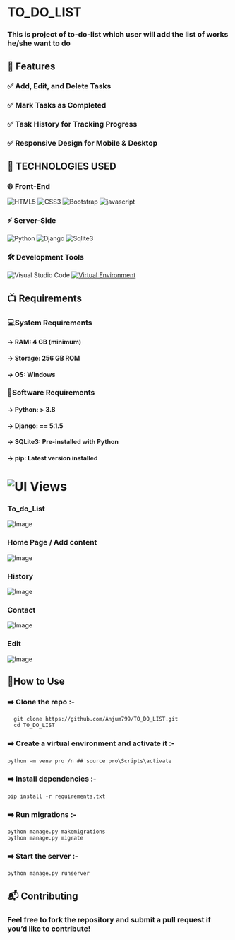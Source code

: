 # TO_DO_LIST
### This is project of to-do-list which user will add the list of works he/she want to do

## 🚀 Features
###  ✅ Add, Edit, and Delete Tasks
###  ✅ Mark Tasks as Completed
###  ✅ Task History for Tracking Progress
###  ✅ Responsive Design for Mobile & Desktop

## 📌 TECHNOLOGIES USED
### 🌐 Front-End
![HTML5](https://img.shields.io/badge/html5-%23E34F26.svg?style=for-the-badge&logo=html5&logoColor=white)
![CSS3](https://img.shields.io/badge/css3-%231572B6.svg?style=for-the-badge&logo=css3&logoColor=white)
![Bootstrap](https://img.shields.io/badge/bootstrap-%23563D7C.svg?style=for-the-badge&logo=bootstrap&logoColor=white)
![javascript](https://img.shields.io/badge/JavaScript-F7DF1E?style=for-the-badge&logo=javascript&logoColor=black)

### ⚡ Server-Side
![Python](https://img.shields.io/badge/python-3670A0?style=for-the-badge&logo=python&logoColor=ffdd54)
![Django](https://img.shields.io/badge/django-%23092E20.svg?style=for-the-badge&logo=django&logoColor=white)
![Sqlite3](https://img.shields.io/badge/sqlite3-%23003B57.svg?style=for-the-badge&logo=sqlite&logoColor=white)

### 🛠 Development Tools
![Visual Studio Code](https://img.shields.io/badge/Visual%20Studio%20Code-0078d7.svg?style=for-the-badge&logo=visual-studio-code&logoColor=white)
[![Virtual Environment](https://img.shields.io/badge/Virtual%20Environment-%23FFD43B.svg?style=for-the-badge&logo=python&logoColor=blue)](https://docs.python.org/3/library/venv.html)

## 📺 Requirements

### 💻System Requirements
####   -> RAM: 4 GB (minimum)
####   -> Storage: 256 GB ROM
####   -> OS: Windows

### 🔧Software Requirements
####   -> Python: > 3.8
####   -> Django: == 5.1.5
####   -> SQLite3: Pre-installed with Python
####   -> pip: Latest version installed

# ![UI Views](https://img.shields.io/badge/UI%20Views-%23007ACC.svg?style=for-the-badge&logo=visualstudiocode&logoColor=white)

### To_do_List 
![Image](https://github.com/user-attachments/assets/5d033bde-d8df-4f18-a3ad-e8da627eb28a)

### Home Page / Add content
![Image](https://github.com/user-attachments/assets/8047d24f-85f2-4f5d-9984-c7c4c3f00d81)

### History 
![Image](https://github.com/user-attachments/assets/f2e67e3f-fd16-4e02-89ee-61da012fe4ba)

### Contact 
![Image](https://github.com/user-attachments/assets/faea1dbb-8735-4b48-beb0-319c348464ef)

### Edit
![Image](https://github.com/user-attachments/assets/d4841ad4-dbae-4cc5-ac45-ef97fc0d99a0)


## 📜How to Use
### ➡️ Clone the repo :-  
      git clone https://github.com/Anjum799/TO_DO_LIST.git
      cd TO_DO_LIST
### ➡️ Create a virtual environment and activate it :-  
    python -m venv pro /n ## source pro\Scripts\activate 
### ➡️ Install dependencies :- 
    pip install -r requirements.txt
### ➡️ Run migrations :-
    python manage.py makemigrations
    python manage.py migrate
### ➡️ Start the server :-
    python manage.py runserver
    
## 📬 Contributing
### Feel free to fork the repository and submit a pull request if you’d like to contribute!







